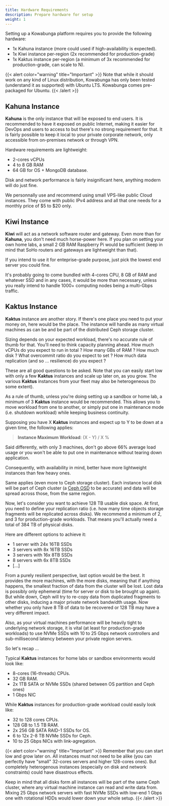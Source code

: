 ```yaml
---
title: Hardware Requirements
description: Prepare hardware for setup
weight: 1
---
```


Setting up a Kowabunga platform requires you to provide the following hardware:

- 1x Kahuna instance (more could used if high-availability is expected).
- 1x Kiwi instance per-region (2x recommended for production-grade)
- 1x Kaktus instance per-region (a minimum of 3x recommended for production-grade, can scale to N).

{{< alert color="warning" title="Important" >}}
Note that while it should work on any kind of Linux distribution, Kowabunga has only been tested (understand it as supported) with Ubuntu LTS. Kowabunga comes pre-packaged for Ubuntu.
{{< /alert >}}

## Kahuna Instance

**Kahuna** is the only instance that will be exposed to end users. It is recommended to have it exposed on public Internet, making it easier for DevOps and users to access to but there's no strong requirement for that. It is fairly possible to keep it local to your private corporate network, only accessible from on-premises network or through VPN.

Hardware requirements are lightweight:

- 2-cores vCPUs
- 4 to 8 GB RAM
- 64 GB for OS + MongoDB database.

Disk and network performance is fairly insignificant here, anything modern will do just fine.

We personnally use and recommend using small VPS-like public Cloud instances. They come with public IPv4 address and all that one needs for a monthly price of $5 to $20 only.

## Kiwi Instance

**Kiwi** will act as a network software router and gateway. Even more than for **Kahuna**, you don't need much horse-power here. If you plan on setting your own home labs, a small 2 GB RAM Raspberry Pi would be sufficient (keep in mind that SoHo routers and gateways are lightweight than that).

If you intend to use it for enteprise-grade purpose, just pick the lowest end server you could fine.

It's probably going to come bundled with 4-cores CPU, 8 GB of RAM and whatever SSD and in any cases, it would be more than necessary, unless you really intend to handle 1000+ computing nodes being a multi-Gbps traffic.

## Kaktus Instance

**Kaktus** instance are another story. If there's one place you need to put your money on, here would be the place. The instance will handle as many virtual machines as can be and be part of the distributed Ceph storage cluster.

Sizing depends on your expected workload, there's no accurate rule of thumb for that. You'll need to think capacity planning ahead. How much vCPUs do you expect to run in total ? How many GBs of RAM ? How much disk ? What overcommit ratio do you expect to set ? How much data replication (and so ... resilience) do you expect ?

These are all good questions to be asked. Note that you can easily start low with only a few **Kaktus** instances and scale up later on, as you grow. The various **Kaktus** instances from your fleet may also be heterogeneous (to some extent).

As a rule of thumb, unless you're doing setting up a sandbox or home lab, a minimum of 3 **Kaktus** instance would be recommended. This allows you to move workload from one to another, or simply put one in maintenance mode (i.e. shutdown workload) while keeping business continuity.

Supposing you have X **Kaktus** instances and expect up to Y to be down at a given time, the following applies:

> **Instance Maximum Workload**: (X - Y) / X %

Said differently, with only 3 machines, don't go above 66% average load usage or you won't be able to put one in maintenance without tearing down application.

Consequently, with availability in mind, better have more lightweight instances than few heavy ones.

Same applies (even more to Ceph storage cluster). Each instance local disk will be part of Ceph cluster (a [Ceph OSD](https://docs.ceph.com/en/latest/man/8/ceph-osd/) to be accurate) and data will be spread across those, from the same region.

Now, let's consider you want to achieve 128 TB usable disk space. At first, you need to define your replication ratio (i.e. how many time objects storage fragments will be replicated across disks). We recommend a minimum of 2, and 3 for production-grade workloads. That means you'll actually need a total of 384 TB of physical disks.

Here are different options to achieve it:

- 1 server with 24x 16TB SSDs
- 3 servers with 8x 16TB SSDs
- 3 servers with 16x 8TB SSDs
- 8 servers with 6x 8TB SSDs
- [...]

From a purely resilient perspective, last option would be the best. It provides the more machines, with the more disks, meaning that if anything happens, the smallest fraction of data from the cluster will be lost. Lost data is possibly only ephemeral (time for server or disk to be brought up again). But while down, Ceph will try to re-copy data from duplicated fragments to other disks, inducing a major private network bandwidth usage. Now whether you only have 8 TB of data to be recovered or 128 TB may have a very different impact.

Also, as your virtual machines performance will be heavily tight to underlying network storage, it is vital (at least for production-grade workloads) to use NVMe SSDs with 10 to 25 Gbps network controllers and sub-millisecond latency between your private region servers.

So let's recap ...

Typical **Kaktus** instances for home labs or sandbox environments would look like:

- 8-cores (16-threads) CPUs.
- 32 GB RAM.
- 2x 1TB SATA or NVMe SSDs (shared between OS partition and Ceph ones)
- 1 Gbps NIC

While **Kaktus** instances for production-grade workload could easily look like:

- 32 to 128 cores CPUs.
- 128 GB to 1.5 TB RAM.
- 2x 256 GB SATA RAID-1 SSDs for OS.
- 6 to 12x 2-8 TB NVMe SSDs for Ceph.
- 10 to 25 Gbps NICs with link-agregation.

{{< alert color="warning" title="Important" >}}
Remember that you can start low and grow later on. All instances must not need to be alike (you can perfectly have "small" 32-cores servers and higher 128-cores ones). But completely heterogenous instances (especially on disk and network constraints) could have disastrous effects.

Keep in mind that all disks form all instances will be part of the same Ceph cluster, where any virtual machine instance can read and write data from. Mixing 25 Gbps network servers with fast NVMe SSDs with low-end 1 Gbps one with rotational HDDs would lower down your whole setup.
{{< /alert >}}
